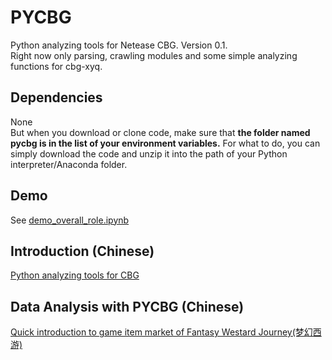 # PYCBG
Python analyzing tools for Netease CBG. Version 0.1.<br>
Right now only parsing, crawling modules and some simple analyzing functions for cbg-xyq. <br>
## Dependencies
None<br>
But when you download or clone code, make sure that **the folder named pycbg is in the list of your environment variables.**
For what to do, you can simply download the code and unzip it into the path of your Python interpreter/Anaconda folder.
## Demo
See [demo_overall_role.ipynb](https://github.com/likenji/pycbg/blob/master/xyq/demo_overall_role.ipynb)
## Introduction (Chinese)
[Python analyzing tools for CBG](https://www.zhihu.com/people/li-keng-jian/posts)
## Data Analysis with PYCBG (Chinese)
[Quick introduction to game item market of Fantasy Westard Journey(梦幻西游)](https://www.zhihu.com/question/39363742/answer/563628689)
